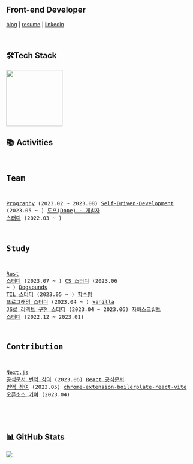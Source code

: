 <!--[![Hits](https://hits.seeyoufarm.com/api/count/incr/badge.svg?url=https%3A%2F%2Fgithub.com%2Fkangju2000&count_bg=%2379C83D&title_bg=%23555555&icon=&icon_color=%23E7E7E7&title=hits&edge_flat=false)](https://hits.seeyoufarm.com) -->

## Front-end Developer

<!--
<p align="left">
    <a href="https://kang-ju.tistory.com/" target="_blank">
      <img src="https://img.shields.io/badge/Blog-000000?style=flat-square&logo=tistory" />
    </a>
    <a href="https://www.linkedin.com/in/kangju2000/" target="_blank">
      <img src="https://img.shields.io/badge/LinkedIn-0A66C2?style=flat-square&logo=linkedin"/>
    </a>
    <a href="https://www.figma.com/file/LMT3t6sHeIpzLrvQN8H4qS/%EA%B0%95%EC%A3%BC%ED%98%81-%EC%9D%B4%EB%A0%A5%EC%84%9C?type=design&node-id=1%3A2&t=xewMh9tjCEBSq9HG-1" target="_blank">
      <img src="https://img.shields.io/badge/Resume-ffffff?style=flat-square"/>
    </a>
</p>
-->

<a href="https://kang-ju.tistory.com/" target="_blank">blog</a> | <a href="https://www.figma.com/file/LMT3t6sHeIpzLrvQN8H4qS/%EA%B0%95%EC%A3%BC%ED%98%81-%EC%9D%B4%EB%A0%A5%EC%84%9C?type=design&node-id=1%3A2&t=xewMh9tjCEBSq9HG-1" target="_blank">resume</a> | <a href="https://www.linkedin.com/in/kangju2000/" target="_blank">linkedin</a>

<br/>

## 🛠Tech Stack

<img src="https://skillicons.dev/icons?i=js,ts,react,nextjs" width="150" />

<br/>

## 📚 Activities

<div class="highlight highlight-html">
<pre>

## Team

[Prography](https://prography.org/) (2023.02 ~ 2023.08)
[Self-Driven-Development](https://github.com/Self-Driven-Development) (2023.05 ~ )
[도프(Dope) - 개발자 스터디](https://github.com/d-o-p-e) (2022.03 ~ )

## Study

[Rust 스터디](https://github.com/Self-Driven-Development/Rustudy) (2023.07 ~ )
[CS 스터디](https://github.com/guesung/Frontend-Study) (2023.06 ~ )
[Dogsounds TIL 스터디](https://github.com/Self-Driven-Development/TIL) (2023.05 ~ )
[함수형 프로그래밍 스터디](https://github.com/kangju2000/functional-programming-study) (2023.04 ~ )
[vanilla JS로 리액트 구현 스터디](https://github.com/Yoon-Hae-Min/create-react-with-vanilla-js-study) (2023.04 ~ 2023.06)
[자바스크립트 스터디](https://github.com/Wooteco-JS-study/Modern_Javascript_Teco) (2022.12 ~ 2023.01)

## Contribution

[Next.js 공식문서 번역 참여](https://github.com/Nextjs-kr/Nextjs.kr/pull/369) (2023.06)
[React 공식문서 번역 참여](https://github.com/reactjs/ko.react.dev/pull/606) (2023.05)
[chrome-extension-boilerplate-react-vite 오픈소스 기여](https://github.com/Jonghakseo/chrome-extension-boilerplate-react-vite/pull/99) (2023.04)

</pre>
</div>

<br/>

## 📊 GitHub Stats

![](https://github-readme-stats.vercel.app/api?username=kangju2000&show_icons=true&theme=dark)
